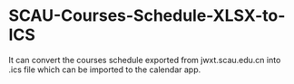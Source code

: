 # SCAU-Courses-Schedule-XLSX-to-ICS
It can convert the courses schedule exported from jwxt.scau.edu.cn into .ics file which can be imported to the calendar app.

